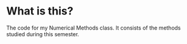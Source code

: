 # What is this?
The code for my Numerical Methods class. It consists of the methods studied
during this semester.
